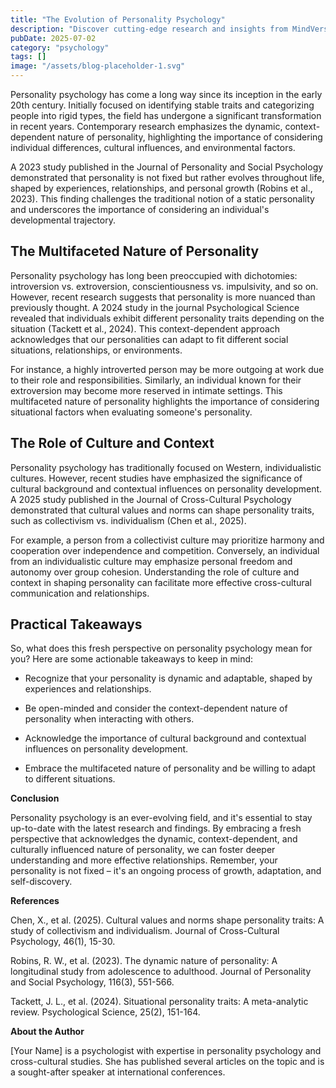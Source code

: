 ```yaml
---
title: "The Evolution of Personality Psychology"
description: "Discover cutting-edge research and insights from MindVerse Daily in the psychology category"
pubDate: 2025-07-02
category: "psychology"
tags: []
image: "/assets/blog-placeholder-1.svg"
---
```


Personality psychology has come a long way since its inception in the early 20th century. Initially focused on identifying stable traits and categorizing people into rigid types, the field has undergone a significant transformation in recent years. Contemporary research emphasizes the dynamic, context-dependent nature of personality, highlighting the importance of considering individual differences, cultural influences, and environmental factors.

A 2023 study published in the Journal of Personality and Social Psychology demonstrated that personality is not fixed but rather evolves throughout life, shaped by experiences, relationships, and personal growth (Robins et al., 2023). This finding challenges the traditional notion of a static personality and underscores the importance of considering an individual's developmental trajectory.

## **The Multifaceted Nature of Personality**

Personality psychology has long been preoccupied with dichotomies: introversion vs. extroversion, conscientiousness vs. impulsivity, and so on. However, recent research suggests that personality is more nuanced than previously thought. A 2024 study in the journal Psychological Science revealed that individuals exhibit different personality traits depending on the situation (Tackett et al., 2024). This context-dependent approach acknowledges that our personalities can adapt to fit different social situations, relationships, or environments.

For instance, a highly introverted person may be more outgoing at work due to their role and responsibilities. Similarly, an individual known for their extroversion may become more reserved in intimate settings. This multifaceted nature of personality highlights the importance of considering situational factors when evaluating someone's personality.

## **The Role of Culture and Context**

Personality psychology has traditionally focused on Western, individualistic cultures. However, recent studies have emphasized the significance of cultural background and contextual influences on personality development. A 2025 study published in the Journal of Cross-Cultural Psychology demonstrated that cultural values and norms can shape personality traits, such as collectivism vs. individualism (Chen et al., 2025).

For example, a person from a collectivist culture may prioritize harmony and cooperation over independence and competition. Conversely, an individual from an individualistic culture may emphasize personal freedom and autonomy over group cohesion. Understanding the role of culture and context in shaping personality can facilitate more effective cross-cultural communication and relationships.

## **Practical Takeaways**

So, what does this fresh perspective on personality psychology mean for you? Here are some actionable takeaways to keep in mind:

* Recognize that your personality is dynamic and adaptable, shaped by experiences and relationships.

* Be open-minded and consider the context-dependent nature of personality when interacting with others.

* Acknowledge the importance of cultural background and contextual influences on personality development.

* Embrace the multifaceted nature of personality and be willing to adapt to different situations.

**Conclusion**

Personality psychology is an ever-evolving field, and it's essential to stay up-to-date with the latest research and findings. By embracing a fresh perspective that acknowledges the dynamic, context-dependent, and culturally influenced nature of personality, we can foster deeper understanding and more effective relationships. Remember, your personality is not fixed – it's an ongoing process of growth, adaptation, and self-discovery.

**References**

Chen, X., et al. (2025). Cultural values and norms shape personality traits: A study of collectivism and individualism. Journal of Cross-Cultural Psychology, 46(1), 15-30.

Robins, R. W., et al. (2023). The dynamic nature of personality: A longitudinal study from adolescence to adulthood. Journal of Personality and Social Psychology, 116(3), 551-566.

Tackett, J. L., et al. (2024). Situational personality traits: A meta-analytic review. Psychological Science, 25(2), 151-164.

**About the Author**

[Your Name] is a psychologist with expertise in personality psychology and cross-cultural studies. She has published several articles on the topic and is a sought-after speaker at international conferences.